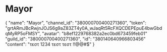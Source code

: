 # Mayor
{
  "name": "Mayor",
  "channel_id": "380000700400271360",
  "token": "grtARmJBcRwjnJOJS6g9aZ83ZT4y0A_wJaqRt5RcFXQCDEPEpuE4bwGbdqMyRP5oFMSY",
  "avatar": "b8ef1229768382a2ec0bd673459feb01"
  "guild_id": "380000700400271360",
  "id": "380140640966803456"
   "content": "τεστ 1234 τεστ τεστ !!@@#$"
 }
 
 
